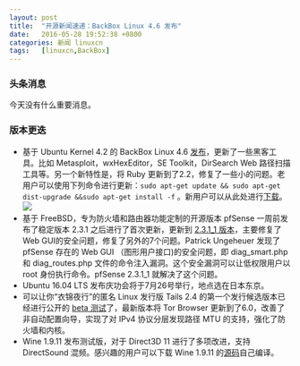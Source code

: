 ```yaml
---
layout: post
title:	"开源新闻速递：BackBox Linux 4.6 发布"
date:	2016-05-28 19:52:38 +0800 
categories:	新闻 linuxcn 
tags:	[linuxcn,BackBox]
---
```



### 头条消息


今天没有什么重要消息。


### 版本更迭


* 基于 Ubuntu Kernel 4.2 的 BackBox Linux 4.6 [发布](https://backbox.org/portal/blog/backbox-linux-46-released)，更新了一些黑客工具。比如 Metasploit，wxHexEditor，SE Toolkit，DirSearch Web 路径扫描工具等。另一个新特性是，将 Ruby 更新到了2.2，修复了一些小的问题。老用户可以使用下列命令进行更新：`sudo apt-get update && sudo apt-get dist-upgrade &&sudo apt-get install -f` 。新用户可以从此处进行[下载](http://linux.softpedia.com/get/System/Operating-Systems/Linux-Distributions/Backbox-Linux-64079.shtml#download)。  
![](/Asserts/Images//attachment/album/201605/28/195241qc2qniqaq3nc3br3.jpg)
* 基于 FreeBSD，专为防火墙和路由器功能定制的开源版本 pfSense 一周前发布了稳定版本 2.3.1 之后进行了首次更新，更新到 [2.3.1\_1 版本](https://blog.pfsense.org/?p=2068)，主要修复了Web GUI的安全问题，修复了另外的7个问题。Patrick Ungeheuer 发现了pfSense 存在的 Web GUI （图形用户接口)的安全问题，即 diag\_smart.php 和 diag\_routes.php 文件的命令注入漏洞。这个安全漏洞可以让低权限用户以 root 身份执行命令。pfSense 2.3.1\_1 就解决了这个问题。
* Ubuntu 16.04 LTS 发布庆功会将于7月26号举行，地点选在日本东京。
* 可以让你“衣锦夜行”的匿名 Linux 发行版 Tails 2.4 的第一个发行候选版本已经进行公开的 [beta 测试](https://tails.boum.org/news/test_2.4-rc1/index.en.html)了，最新版本将 Tor Browser 更新到了6.0，改善了非自动配置向导，实现了对 IPv4 协议分层发现路径 MTU 的支持，强化了防火墙和内核。
* Wine 1.9.11 发布测试版，对于 Direct3D 11 进行了多项改进，支持 DirectSound 混频。感兴趣的用户可以下载 Wine 1.9.11 的[源码](http://linux.softpedia.com/get/System/Emulators/Wine-148.shtml#download)自己编译。
